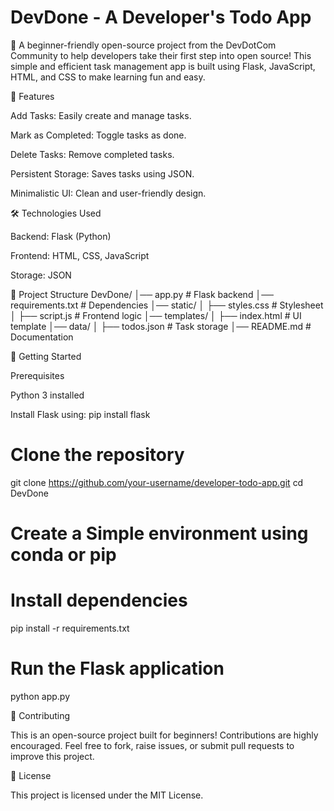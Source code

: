 # DevDone - A Developer's Todo App

🚀 A beginner-friendly open-source project from the DevDotCom Community to help developers take their first step into open source! This simple and efficient task management app is built using Flask, JavaScript, HTML, and CSS to make learning fun and easy.

🌟 Features

Add Tasks: Easily create and manage tasks.

Mark as Completed: Toggle tasks as done.

Delete Tasks: Remove completed tasks.

Persistent Storage: Saves tasks using JSON.

Minimalistic UI: Clean and user-friendly design.

🛠️ Technologies Used

Backend: Flask (Python)

Frontend: HTML, CSS, JavaScript

Storage: JSON

📁 Project Structure
DevDone/
│── app.py                  # Flask backend
│── requirements.txt        # Dependencies
│── static/
│   ├── styles.css          # Stylesheet
│   ├── script.js           # Frontend logic
│── templates/
│   ├── index.html          # UI template
│── data/
│   ├── todos.json          # Task storage
│── README.md               # Documentation

🚀 Getting Started

Prerequisites

Python 3 installed

Install Flask using:
pip install flask

# Clone the repository
git clone https://github.com/your-username/developer-todo-app.git
cd DevDone

# Create a Simple environment using conda or pip

# Install dependencies
pip install -r requirements.txt

# Run the Flask application
python app.py

🤝 Contributing

This is an open-source project built for beginners! Contributions are highly encouraged. Feel free to fork, raise issues, or submit pull requests to improve this project.

📜 License

This project is licensed under the MIT License.